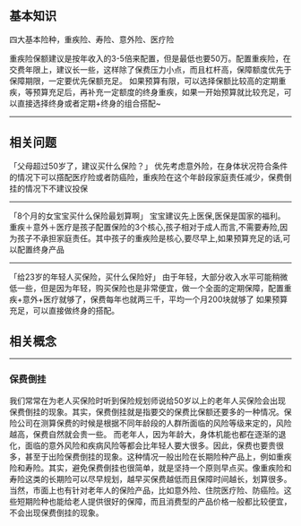 ## 基本知识

四大基本险种，重疾险、寿险、意外险、医疗险

重疾险保额建议是按年收入的3-5倍来配置，但是最低也要50万。配置重疾险，在交费年限上，建议长一些，这样除了保费压力小点，而且杠杆高，保障额度优先于保障期限，一定要优先保额充足。
如果预算有限，可以选择保额比较高的定期重疾，等预算充足后，再补充一定额度的终身重疾，如果一开始预算就比较充足，可以直接选择终身或者定期+终身的组合搭配~

---

## 相关问题

「父母超过50岁了，建议买什么保险？」 
优先考虑意外险，在身体状况符合条件的情况下可以撘配医疗险或者防癌险，重疾险在这个年龄段家庭责任减少，保费倒挂的情况下不建议投保

---

「8个月的女宝宝买什么保险最划算啊」
宝宝建议先上医保,医保是国家的福利。
重疾＋意外＋医疗是孩子配置保险的3个核心,孩子相对于成人而言,不需要寿险,因为孩子不承担家庭责任。其中孩子的重疾险是核心,要尽早上,如果预算充足的话,可以配置终身产品

---

「给23岁的年轻人买保险，买什么保险好」
由于年轻，大部分收入水平可能稍微低一些，但是因为年轻，购买保险也是非常便宜，做一个全面的定期保障，配置重疾+意外+医疗就够了，保费每年也就两三千，平均一个月200块就够了
如果预算充足，可以直接做终身的搭配。

## 相关概念

---

### 保费倒挂

我们常常在为老人买保险时听到保险规划师说给50岁以上的老年人买保险会出现保费倒挂的现象。其实，保费倒挂就是指要交的保费比保额还要多的一种情况。保险公司在测算保费的时候是根据不同年龄段的人群所面临的风险等级来定的，风险越高，保费自然就会贵一些。
而老年人，因为年龄大，身体机能也都在逐渐的退化，面临的意外风险和疾病风险等都会比年轻人要大很多。因此，保费也要贵很多，甚至于出险保费倒挂的现象。这种情况一般出险在长期险种产品上，例如重疾险和寿险。其实，避免保费倒挂也很简单，就是坚持一个原则早点买。像重疾险和寿险这类的长期险可以尽早规划，越早买保费越低而且保障时间越长，划算很多。当然，市面上也有针对老年人的保险产品，比如意外险、住院医疗险、防癌险。这些短期险种也能给老人提供很好的保障，而且消费型的产品价格一般都比较便宜，不会出现保费倒挂的现象。